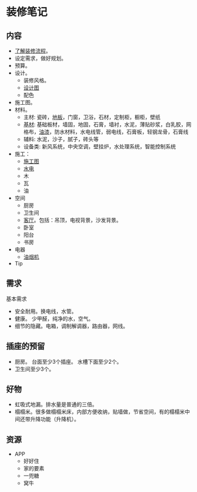 # 装修笔记
## 内容
* [了解装修流程](all-flow.md)。
* 设定需求，做好规划。
* 预算。
* 设计。
  * 装修风格。
  * [设计图](design/design-pic.md)
  * 配色
* 施工图。
* 材料。
  * 主材: 瓷砖，[地板](material/main/floor.md)，门窗，卫浴，石材，定制柜，橱柜，壁纸
  * [基材](material/basic): 基础板材，墙固，地固，石膏，墙衬，水泥，薄贴砂浆，白乳胶，网格布，[油漆](material/main/paint.md)，防水材料，水电线管，弱电线，石膏板，轻钢龙骨，石膏线
  * 辅料: 水泥，沙子，腻子，砖头等
  * 设备类: 新风系统，中央空调，壁挂炉，水处理系统，智能控制系统
* 施工：
  * [施工图](flow/work-pic.md)
  * [水电](flow/water-electricity)
  * 木
  * 瓦
  * 油
* 空间
  * 厨房
  * 卫生间
  * [客厅](space/living-room)。包括：吊顶，电视背景，沙发背景。
  * 卧室
  * 阳台
  * 书房
* 电器
  * [油烟机](electrical/油烟机.md)
* Tip

## 需求
基本需求
* 安全耐用。换电线，水管。
* 健康。 少甲醛，纯净的水，空气。
* 细节的隐藏。电箱，调制解调器，路由器，网线。

## 插座的预留
* 厨房。 台面至少3个插座。 水槽下面至少2个。
* 卫生间至少3个。

## 好物
* 虹吸式地漏。排水量是普通的三倍。
* 榻榻米。很多做榻榻米床，内部方便收纳，贴墙做，节省空间，有的榻榻米中间还带升降功能（升降机）。

## 资源
* APP
  * 好好住
  * 家的要素
  * 一兜糖
  * 窝牛

